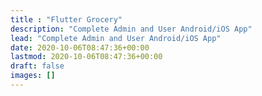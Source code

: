 ```yaml
---
title : "Flutter Grocery"
description: "Complete Admin and User Android/iOS App"
lead: "Complete Admin and User Android/iOS App"
date: 2020-10-06T08:47:36+00:00
lastmod: 2020-10-06T08:47:36+00:00
draft: false
images: []
---
```

